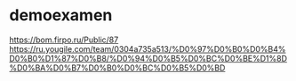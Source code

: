 # demoexamen
https://bom.firpo.ru/Public/87
https://ru.yougile.com/team/0304a735a513/%D0%97%D0%B0%D0%B4%D0%B0%D1%87%D0%B8/%D0%94%D0%B5%D0%BC%D0%BE%D1%8D%D0%BA%D0%B7%D0%B0%D0%BC%D0%B5%D0%BD

